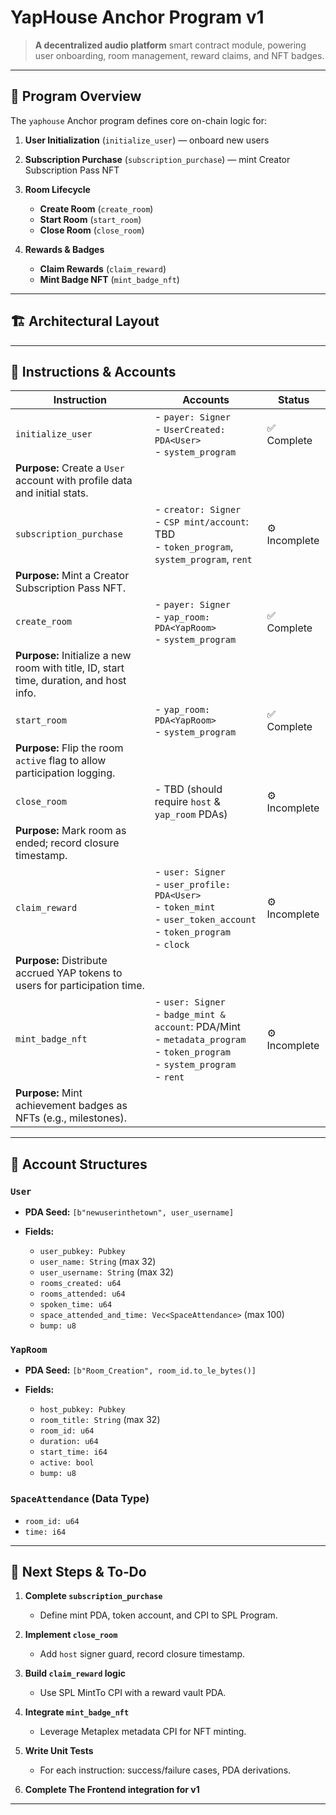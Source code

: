 # YapHouse Anchor Program v1

> **A decentralized audio platform** smart contract module, powering user onboarding, room management, reward claims, and NFT badges.

---

## 🎯 Program Overview

The `yaphouse` Anchor program defines core on-chain logic for:

1. **User Initialization** (`initialize_user`) — onboard new users
2. **Subscription Purchase** (`subscription_purchase`) — mint Creator Subscription Pass NFT
3. **Room Lifecycle**

   * **Create Room** (`create_room`)
   * **Start Room** (`start_room`)
   * **Close Room** (`close_room`)
4. **Rewards & Badges**

   * **Claim Rewards** (`claim_reward`)
   * **Mint Badge NFT** (`mint_badge_nft`)

---

## 🏗️ Architectural Layout

---

## 🔨 Instructions & Accounts

| Instruction                                                                             | Accounts                                                                                                                              | Status        |
| --------------------------------------------------------------------------------------- | ------------------------------------------------------------------------------------------------------------------------------------- | ------------- |
| `initialize_user`                                                                       | - `payer: Signer`<br>- `UserCreated: PDA<User>`<br>- `system_program`                                                                 | ✅ Complete    |
| **Purpose:** Create a `User` account with profile data and initial stats.               |                                                                                                                                       |               |
| `subscription_purchase`                                                                 | - `creator: Signer`<br>- `CSP mint/account`: TBD<br>- `token_program`, `system_program`, `rent`                                       | ⚙️ Incomplete |
| **Purpose:** Mint a Creator Subscription Pass NFT.                                      |                                                                                                                                       |               |
| `create_room`                                                                           | - `payer: Signer`<br>- `yap_room: PDA<YapRoom>`<br>- `system_program`                                                                 | ✅ Complete    |
| **Purpose:** Initialize a new room with title, ID, start time, duration, and host info. |                                                                                                                                       |               |
| `start_room`                                                                            | - `yap_room: PDA<YapRoom>`<br>- `system_program`                                                                                      | ✅ Complete    |
| **Purpose:** Flip the room `active` flag to allow participation logging.                |                                                                                                                                       |               |
| `close_room`                                                                            | - TBD (should require `host` & `yap_room` PDAs)                                                                                       | ⚙️ Incomplete |
| **Purpose:** Mark room as ended; record closure timestamp.                              |                                                                                                                                       |               |
| `claim_reward`                                                                          | - `user: Signer`<br>- `user_profile: PDA<User>`<br>- `token_mint`<br>- `user_token_account`<br>- `token_program`<br>- `clock`         | ⚙️ Incomplete |
| **Purpose:** Distribute accrued YAP tokens to users for participation time.             |                                                                                                                                       |               |
| `mint_badge_nft`                                                                        | - `user: Signer`<br>- `badge_mint & account`: PDA/Mint<br>- `metadata_program`<br>- `token_program`<br>- `system_program`<br>- `rent` | ⚙️ Incomplete |
| **Purpose:** Mint achievement badges as NFTs (e.g., milestones).                        |                                                                                                                                       |               |

---

## 📐 Account Structures

### `User`

* **PDA Seed:** `[b"newuserinthetown", user_username]`
* **Fields:**

  * `user_pubkey: Pubkey`
  * `user_name: String` (max 32)
  * `user_username: String` (max 32)
  * `rooms_created: u64`
  * `rooms_attended: u64`
  * `spoken_time: u64`
  * `space_attended_and_time: Vec<SpaceAttendance>` (max 100)
  * `bump: u8`

### `YapRoom`

* **PDA Seed:** `[b"Room_Creation", room_id.to_le_bytes()]`
* **Fields:**

  * `host_pubkey: Pubkey`
  * `room_title: String` (max 32)
  * `room_id: u64`
  * `duration: u64`
  * `start_time: i64`
  * `active: bool`
  * `bump: u8`

### `SpaceAttendance` (Data Type)

* `room_id: u64`
* `time: i64`

---

## 🚧 Next Steps & To‐Do

1. **Complete `subscription_purchase`**

   * Define mint PDA, token account, and CPI to SPL Program.
2. **Implement `close_room`**

   * Add `host` signer guard, record closure timestamp.
3. **Build `claim_reward` logic**

   * Use SPL MintTo CPI with a reward vault PDA.
4. **Integrate `mint_badge_nft`**

   * Leverage Metaplex metadata CPI for NFT minting.
5. **Write Unit Tests**

   * For each instruction: success/failure cases, PDA derivations.
     
6. **Complete The Frontend integration for v1**

---
